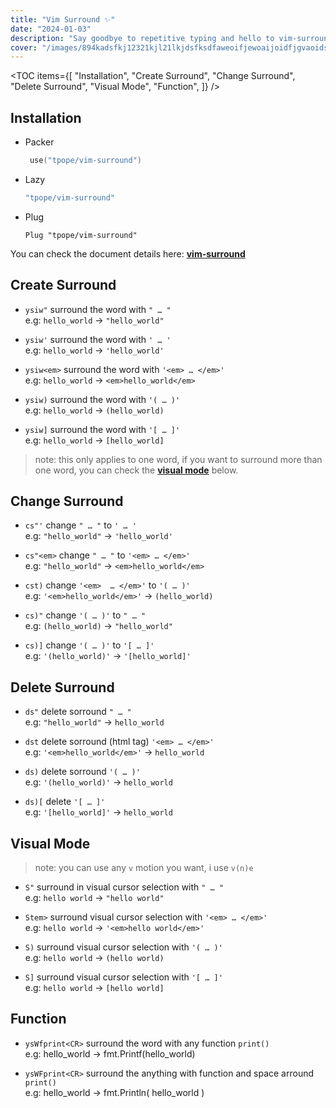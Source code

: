```yaml
---
title: "Vim Surround ✨"
date: "2024-01-03"
description: "Say goodbye to repetitive typing and hello to vim-surround, the ultimate tool for efficient text manipulation in Vim! ✨"
cover: "/images/894kadsfkj12321kjl21lkjdsfksdfaweoifjewoaijoidfjgvaoids.png"
---
```


<TOC
items={[
"Installation",
"Create Surround",
"Change Surround",
"Delete Surround",
"Visual Mode", "Function",
]} />

## Installation

- Packer

  ```lua
   use("tpope/vim-surround")
  ```

- Lazy
  ```lua
  "tpope/vim-surround"
  ```
- Plug
  ```vim
  Plug "tpope/vim-surround"
  ```

You can check the document details here:
**[vim-surround](https://github.com/tpope/vim-surround "vim-surround")**

## Create Surround

- `ysiw"` surround the word with `" … "`\
   e.g:
  `hello_world` → `"hello_world"`
  <GIF src="/images/ysiw1.gif" alt='ysiw"' />
  <br />

- `ysiw'` surround the word with `' … '`\
   e.g:
  `hello_world` → `'hello_world'`
  <GIF src="/images/ysiw2.gif" alt="ysiw'" alt="ysiw'" />
  <br />

- `ysiw<em>` surround the word with `'<em> … </em>'`\
   e.g:
  `hello_world` → `<em>hello_world</em>`
  <GIF src="/images/ysiwtag.gif" alt="ysiwtag" alt="ysiwtag" />
  <br />

- `ysiw)` surround the word with `'( … )'`\
   e.g:
  `hello_world` → `(hello_world)`
  <GIF src="/images/ysiw).gif" alt="ysiw)" />
  <br />

- `ysiw]` surround the word with `'[ … ]'`\
   e.g:
  `hello_world` → `[hello_world]`
  <GIF src="/images/ysiw].gif" alt="ysiw]" />
  <br />

> note: this only applies to one word, if you want to surround more than one
> word, you can check the **[visual mode](#visual-mode)** below.

## Change Surround

- `cs"'` change `" … "` to `' … '`\
   e.g:
  `"hello_world"` → `'hello_world'`
  <GIF src="/images/cs1.gif" alt="cs1" />
  <br />

- `cs"<em>` change `" … "` to `'<em> … </em>'`\
   e.g:
  `"hello_world"` → `<em>hello_world</em>`
  <GIF src="/images/cs2.gif" alt="cs2" />
  <br />

- `cst)` change `'<em>  … </em>'` to `'( … )'`\
   e.g:
  `'<em>hello_world</em>'` → `(hello_world)`
  <GIF src="/images/cs3.gif" alt="cs3" />
  <br />

- `cs)"` change `'( … )'` to `" … "`\
   e.g:
  `(hello_world)` → `"hello_world"`
  <GIF src="/images/cs4.gif" alt="cs4" />
  <br />

- `cs)]` change `'( … )'` to `'[ … ]'`\
   e.g:
  `'(hello_world)'` → `'[hello_world]'`
  <GIF src="/images/cs5.gif" alt="cs5" />
  <br />

## Delete Surround

- `ds"` delete sorround `" … "`\
   e.g:
  `"hello_world"` → `hello_world`
  <GIF src="/images/ds1.gif" alt="cs1" />
  <br />

- `dst` delete sorround (html tag) `'<em> … </em>'`\
   e.g:
  `'<em>hello_world</em>'` → `hello_world`
  <GIF src="/images/ds2.gif" alt="cs2" />
  <br />

- `ds)` delete sorround `'( … )'`\
   e.g:
  `'(hello_world)'` → `hello_world`
  <GIF src="/images/ds3.gif" alt="cs3" />
  <br />

- `ds)[` delete `'[ … ]'`\
   e.g:
  `'[hello_world]'` → `hello_world`
  <GIF src="/images/ds4.gif" alt="cs4" />
  <br />

## Visual Mode

> note: you can use any `v` motion you want, i use `v(n)e`

- `S"` surround in visual cursor selection with `" … "`\
   e.g:
  `hello world` → `"hello world"`
  <GIF src="/images/vS1.gif" alt="vS1" />
  <br />

- `Stem>` surround visual cursor selection with `'<em> … </em>'`\
   e.g:
  `hello world` → `'<em>hello world</em>'`
  <GIF src="/images/vS2.gif" alt="vS2" />
  <br />

- `S)` surround visual cursor selection with `'( … )'`\
   e.g:
  `hello world` → `(hello world)`
  <GIF src="/images/vS3.gif" alt="vS3" />
  <br />

- `S]` surround visual cursor selection with `'[ … ]'`\
   e.g:
  `hello world` → `[hello world]`
  <GIF src="/images/vS4.gif" alt="vS4" />
  <br />

## Function

- `ysWfprint<CR>` surround the word with any function `print()`\
   e.g:
  hello_world → fmt.Printf(hello_world)
  <GIF src="/images/ysWf.gif" alt="ysWf" />
  <br />

- `ysWFprint<CR>` surround the anything with function and space arround `print()`\
   e.g:
  hello_world → fmt.Println( hello_world )
  <GIF src="/images/ysWF.gif" alt="ysWF" />
  <br />
